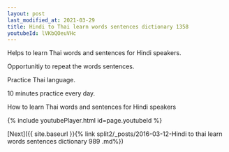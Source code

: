 ```yaml
---
layout: post
last_modified_at: 2021-03-29
title: Hindi to Thai learn words sentences dictionary 1358 
youtubeId: lVKbQOeuVHc
---
```

 
 
Helps to learn Thai words and sentences for Hindi speakers.

Opportunitiy to repeat the words sentences. 

Practice Thai language. 
 
10 minutes practice every day. 
 
How to learn Thai words and sentences for Hindi speakers 
 
{% include youtubePlayer.html id=page.youtubeId %}
 
 
[Next]({{ site.baseurl }}{% link  split2/_posts/2016-03-12-Hindi to thai learn words sentences dictionary 989 .md%})
 
